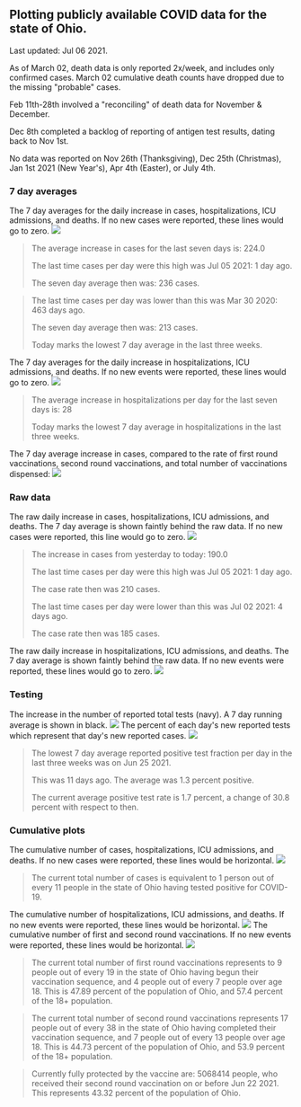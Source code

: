 ## Plotting publicly available COVID data for the state of Ohio. 

Last updated: Jul 06 2021. 

As of March 02, death data is only reported 2x/week, and includes only confirmed cases. March 02 cumulative death counts have dropped due to the missing "probable" cases.

Feb 11th-28th involved a "reconciling" of death data for November & December.

Dec 8th completed a backlog of reporting of antigen test results, dating back to Nov 1st.

No data was reported on Nov 26th (Thanksgiving), Dec 25th (Christmas), Jan 1st 2021 (New Year's), Apr 4th (Easter), or July 4th.
### 7 day averages
The 7 day averages for the daily increase in cases, hospitalizations, ICU admissions, and deaths. If no new cases were reported, these lines would go to zero.
![](7dayaverage_cases.png)

>The average increase in cases for the last seven days is: 224.0
>
>The last time cases per day were this high was Jul 05 2021: 1 day ago.
>
>The seven day average then was: 236 cases.

>
>The last time cases per day was lower than this was Mar 30 2020: 463 days ago.
>
>The seven day average then was: 213 cases.
>
>Today marks the lowest 7 day average in the last three weeks.

The 7 day averages for the daily increase in hospitalizations, ICU admissions, and deaths. If no new events were reported, these lines would go to zero.
![](7dayaverage_hospital.png)

>The average increase in hospitalizations per day for the last seven days is: 28
>
>Today marks the lowest 7 day average in hospitalizations in the last three weeks.

The 7 day average increase in cases, compared to the rate of first round vaccinations, second round vaccinations, and total number of vaccinations dispensed:
![](DailyVaccinationsCases.png)

### Raw data
The raw daily increase in cases, hospitalizations, ICU admissions, and deaths. The 7 day average is shown faintly behind the raw data. If no new cases were reported, this line would go to zero.
![](DailyCases.png)

>The increase in cases from yesterday to today: 190.0 
>
>The last time cases per day were this high was Jul 05 2021: 1 day ago. 
>
>The case rate then was 210 cases.
>
>The last time cases per day were lower than this was Jul 02 2021: 4 days ago. 
>
>The case rate then was 185 cases.

The raw daily increase in hospitalizations, ICU admissions, and deaths. The 7 day average is shown faintly behind the raw data. If no new events were reported, these lines would go to zero.
![](DailyHospitalizations.png)

### Testing

The increase in the number of reported total tests (navy). A 7 day running average is shown in black.
![](DailyTests.png)
The percent of each day's new reported tests which represent that day's new reported cases.
![](percentpositive_tests.png)

>The lowest 7 day average reported positive test fraction per day in the last three weeks was on Jun 25 2021.
>
>This was 11 days ago. The average was 1.3 percent positive. 
>
>The current average positive test rate is 1.7 percent, a change of 30.8 percent with respect to then. 

### Cumulative plots
The cumulative number of cases, hospitalizations, ICU admissions, and deaths. If no new cases were reported, these lines would be horizontal.
![](Cases.png)

>The current total number of cases is equivalent to 1 person out of every 11 people in the state of Ohio having tested positive for COVID-19.

The cumulative number of hospitalizations, ICU admissions, and deaths. If no new events were reported, these lines would be horizontal.
![](Hospitalizations.png)
The cumulative number of first and second round vaccinations. If no new events were reported, these lines would be horizontal.
![](Vaccinations.png)

>The current total number of first round vaccinations represents to 9 people out of every 19 in the state of Ohio having begun their vaccination sequence, and 4 people out of every 7 people over age 18.
 >This is 47.89 percent of the population of Ohio, and 57.4 percent of the 18+ population.

>The current total number of second round vaccinations represents 17 people out of every 38 in the state of Ohio having completed their vaccination sequence, and 7 people out of every 13 people over age 18. 
>This is 44.73 percent of the population of Ohio, and 53.9 percent of the 18+ population.

>Currently fully protected by the vaccine are: 5068414 people, who received their second round vaccination on or before Jun 22 2021.
>This represents 43.32 percent of the population of Ohio.

